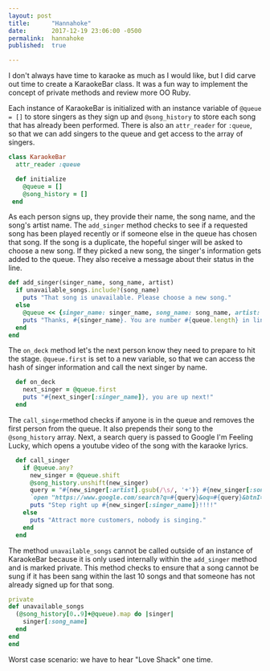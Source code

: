 ```yaml
---
layout: post
title:      "Hannahoke"
date:       2017-12-19 23:06:00 -0500
permalink:  hannahoke
published:  true

---
```

I don't always have time to karaoke as much as I would like, but I did carve out time to create a KaraokeBar class. It was a fun way to implement the concept of private methods and review more OO Ruby.  

Each instance of KaraokeBar is initialized with an instance variable of `@queue = []` to store singers as they sign up and `@song_history` to store each song that has already been performed. There is also an `attr_reader` for `:queue`, so that we can add singers to the queue and get access to the array of singers.

```ruby
class KaraokeBar
  attr_reader :queue

  def initialize
    @queue = []
    @song_history = []
 end
  ```
As each person signs up, they provide their name, the song name, and the song's artist name. The `add_singer` method checks to see if a requested song has been played recently or if someone else in the queue has chosen that song. If the song is a duplicate, the hopeful singer will be asked to choose a new song. If they picked a new song, the singer's information gets added to the queue. They also receive a message about their status in the line.

  ```ruby 
  def add_singer(singer_name, song_name, artist)
    if unavailable_songs.include?(song_name)
      puts "That song is unavailable. Please choose a new song."
    else
      @queue << {singer_name: singer_name, song_name: song_name, artist: artist}
      puts "Thanks, #{singer_name}. You are number #{queue.length} in line."
    end
  end
  ```
The `on_deck` method let's the next person know they need to prepare to hit the stage. `@queue.first` is set to a new variable, so that we can access the hash of singer information and call the next singer by  name. 

```ruby 
  def on_deck
    next_singer = @queue.first
    puts "#{next_singer[:singer_name]}, you are up next!"
  end
  ```
The `call_singer`method checks if anyone is in the queue and removes the first person from the queue. It also prepends their song to the `@song_history` array. Next, a search query is passed to Google I'm Feeling Lucky, which opens a youtube video of the song with the karaoke lyrics.

``` ruby
  def call_singer
    if @queue.any?
      new_singer = @queue.shift
      @song_history.unshift(new_singer)
      query = "#{new_singer[:artist].gsub(/\s/, '+')} #{new_singer[:song_name].gsub(/\s/, '+')} karaoke"
      `open "https://www.google.com/search?q=#{query}&oq=#{query}&btnI=1"`
      puts "Step right up #{new_singer[:singer_name]}!!!!"
    else
      puts "Attract more customers, nobody is singing."
    end
  end
  ```
The method `unavailable_songs` cannot be called outside of an instance of KaraokeBar because it is only used internally within the `add_singer` method and is marked private. This method checks to ensure that a song cannot be sung if it has been sang within the last 10 songs and that someone has not already signed up for that song.

  ```ruby 
  private
  def unavailable_songs
    (@song_history[0..9]+@queue).map do |singer|
      singer[:song_name]
    end
  end
end
```
Worst case scenario: we have to hear "Love Shack" one time.

